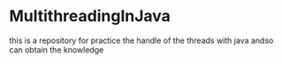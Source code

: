# MultithreadingInJava
this is a repository for practice the handle of the threads with java andso can obtain the knowledge 
